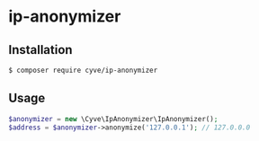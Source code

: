 # ip-anonymizer

## Installation
```bash
$ composer require cyve/ip-anonymizer
```

## Usage
```php
$anonymizer = new \Cyve\IpAnonymizer\IpAnonymizer();
$address = $anonymizer->anonymize('127.0.0.1'); // 127.0.0.0
```
